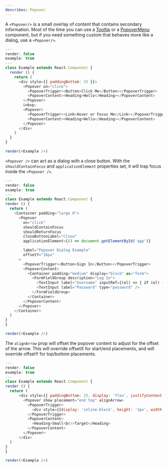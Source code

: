 ```yaml
---
describes: Popover
---
```


A `<Popover/>` is a small overlay of content that contains secondary information. Most of the time
you can use a [Tooltip](#Tooltip) or a [PopoverMenu](#PopoverMenu) component, but if you need
something custom that behaves more like a dialog, use a `<Popover/>`.

```js
---
render: false
example: true
---
class Example extends React.Component {
  render () {
    return (
      <div style={{ paddingBottom: 25 }}>
        <Popover on="click">
          <PopoverTrigger><Button>Click Me</Button></PopoverTrigger>
          <PopoverContent><Heading>Hello</Heading></PopoverContent>
        </Popover>
        &nbsp;
        <Popover>
          <PopoverTrigger><Link>Hover or Focus Me</Link></PopoverTrigger>
          <PopoverContent><Heading>Hello</Heading></PopoverContent>
        </Popover>
      </div>
    )
  }
}

render(<Example />)
```

`<Popover />` can act as a dialog with a close button. With the `shouldContainFocus` and `applicationElement`
properties set, it will trap focus inside the `<Popover />`.

```js
---
render: false
example: true
---
class Example extends React.Component {
render () {
  return (
    <Container padding="large 0">
      <Popover
        on="click"
        shouldContainFocus
        shouldReturnFocus
        closeButtonLabel="Close"
        applicationElement={() => document.getElementById('app')}

        label="Popover Dialog Example"
        offsetY="16px"
      >
        <PopoverTrigger><Button>Sign In</Button></PopoverTrigger>
        <PopoverContent>
          <Container padding="medium" display="block" as="form">
            <FormFieldGroup description="Log In">
              <TextInput label="Username" inputRef={(el) => { if (el) { this._username = el } }}/>
              <TextInput label="Password" type="password" />
            </FormFieldGroup>
          </Container>
        </PopoverContent>
      </Popover>
    </Container>
  )
}
}

render(<Example />)

```
The `alignArrow` prop will offset the popover content to adjust for the offset of the arrow.
This will override offsetX for start/end placements, and will override offsetY for top/bottom placements.
```js
---
render: false
example: true
---
class Example extends React.Component {
render () {
  return (
      <div style={{ paddingBottom: 25, display: 'flex', justifyContent: 'center' }}>
        <Popover show placement="end top" alignArrow>
          <PopoverTrigger>
            <div style={{display: 'inline-block', height: '3px', width: '3px', background: 'blue'}}/>
          </PopoverTrigger>
          <PopoverContent>
            <Heading>Small<br/>Target</Heading>
          </PopoverContent>
        </Popover>
      </div>
  )
}
}

render(<Example />)
```
